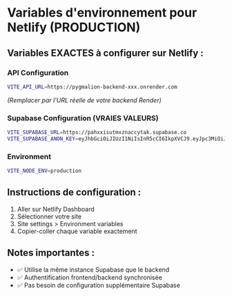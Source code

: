 # Variables d'environnement pour Netlify (PRODUCTION)

## Variables EXACTES à configurer sur Netlify :

### API Configuration
```bash
VITE_API_URL=https://pygmalion-backend-xxx.onrender.com
```
*(Remplacer par l'URL réelle de votre backend Render)*

### Supabase Configuration (VRAIES VALEURS)
```bash
VITE_SUPABASE_URL=https://pahxxisutmxznaccytak.supabase.co
VITE_SUPABASE_ANON_KEY=eyJhbGciOiJIUzI1NiIsInR5cCI6IkpXVCJ9.eyJpc3MiOiJzdXBhYmFzZSIsInJlZiI6InBhaHh4aXN1dG14em5hY2N5dGFrIiwicm9sZSI6ImFub24iLCJpYXQiOjE3NDk1NTg2NTAsImV4cCI6MjA2NTEzNDY1MH0.b5yPjjgAQfysNp5hZLsm_n4seLem-l7rUm4-dzf6T78
```

### Environment
```bash
VITE_NODE_ENV=production
```

## Instructions de configuration :
1. Aller sur Netlify Dashboard
2. Sélectionner votre site
3. Site settings > Environment variables
4. Copier-coller chaque variable exactement

## Notes importantes :
- ✅ Utilise la même instance Supabase que le backend
- ✅ Authentification frontend/backend synchronisée  
- ✅ Pas besoin de configuration supplémentaire Supabase 